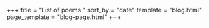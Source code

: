 +++
title = "List of poems <under development>"
sort_by = "date"
template = "blog.html"
page_template = "blog-page.html"
+++